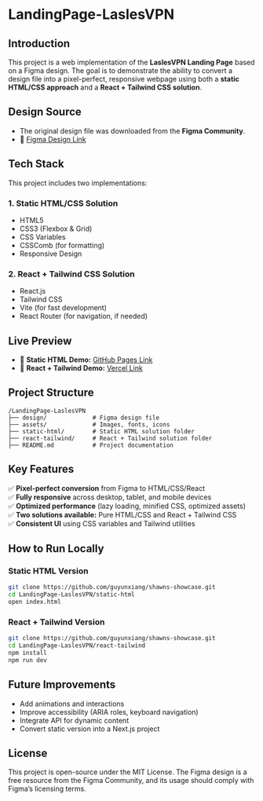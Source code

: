 # LandingPage-LaslesVPN

## Introduction
This project is a web implementation of the **LaslesVPN Landing Page** based on a Figma design. The goal is to demonstrate the ability to convert a design file into a pixel-perfect, responsive webpage using both a **static HTML/CSS approach** and a **React + Tailwind CSS solution**.

## Design Source
- The original design file was downloaded from the **Figma Community**.
- 🎨 [Figma Design Link](https://www.figma.com/community/file/858999227165747995)

## Tech Stack
This project includes two implementations:

### **1. Static HTML/CSS Solution**
- HTML5
- CSS3 (Flexbox & Grid)
- CSS Variables
- CSSComb (for formatting)
- Responsive Design

### **2. React + Tailwind CSS Solution**
- React.js
- Tailwind CSS
- Vite (for fast development)
- React Router (for navigation, if needed)

## Live Preview
- 🔗 **Static HTML Demo:** [GitHub Pages Link](https://github.com/guyunxiang/shawns-showcase/tree/main/LandingPage-LaslesVPN/static-html)
- 🔗 **React + Tailwind Demo:** [Vercel Link](https://github.com/guyunxiang/shawns-showcase/tree/main/LandingPage-LaslesVPN/react-tailwind)

## Project Structure
```
/LandingPage-LaslesVPN
├── design/             # Figma design file
├── assets/             # Images, fonts, icons
├── static-html/        # Static HTML solution folder
├── react-tailwind/     # React + Tailwind solution folder
├── README.md           # Project documentation
```

## Key Features
✅ **Pixel-perfect conversion** from Figma to HTML/CSS/React  
✅ **Fully responsive** across desktop, tablet, and mobile devices  
✅ **Optimized performance** (lazy loading, minified CSS, optimized assets)  
✅ **Two solutions available:** Pure HTML/CSS and React + Tailwind CSS  
✅ **Consistent UI** using CSS variables and Tailwind utilities  

## How to Run Locally
### **Static HTML Version**
```sh
git clone https://github.com/guyunxiang/shawns-showcase.git
cd LandingPage-LaslesVPN/static-html
open index.html
```

### **React + Tailwind Version**
```sh
git clone https://github.com/guyunxiang/shawns-showcase.git
cd LandingPage-LaslesVPN/react-tailwind
npm install
npm run dev
```

## Future Improvements
- Add animations and interactions
- Improve accessibility (ARIA roles, keyboard navigation)
- Integrate API for dynamic content
- Convert static version into a Next.js project

## License
This project is open-source under the MIT License. The Figma design is a free resource from the Figma Community, and its usage should comply with Figma’s licensing terms.

